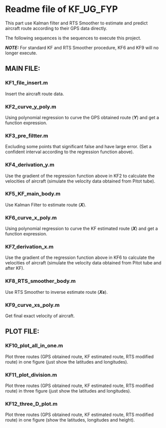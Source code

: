 # Readme file of KF_UG_FYP

This part use Kalman filter and RTS Smoother to estimate and predict aircraft route according to their GPS data directly.

The following sequences is the sequences to execute this project.

***NOTE:*** For standard KF and RTS Smoother procedure, KF6 and KF9 will no longer execute.

## MAIN FILE:

### KF1_file_insert.m

Insert the aircraft route data.

### KF2_curve_y_poly.m

Using polynomial regression to curve the GPS obtained route (***Y***) and get a function expression.

### KF3_pre_filtter.m

Excluding some points that significant false and have large error. (Set a confident interval according to the regression function above).

### KF4_derivation_y.m

Use the gradient of the regression function above in KF2 to calculate the velocities of aircraft (simulate the velocity data obtained from Pitot tube).

### KF5_KF_main_body.m

Use Kalman Filter to estimate route (***X***).

### KF6_curve_x_poly.m

Using polynomial regression to curve the KF estimated route (***X***) and get a function expression.

### KF7_derivation_x.m

Use the gradient of the regression function above in KF6 to calculate the velocities of aircraft (simulate the velocity data obtained from Pitot tube and after KF).

### KF8_RTS_smoother_body.m

Use RTS Smoother to inverse estimate route (***Xs***).

### KF9_curve_xs_poly.m

Get final exact velocity of aircraft.

## PLOT FILE:

### KF10_plot_all_in_one.m

Plot three routes (GPS obtained route, KF estimated route, RTS modified route) in one figure (just show the latitudes and longitudes).

### KF11_plot_division.m

Plot three routes (GPS obtained route, KF estimated route, RTS modified route) in three figure (just show the latitudes and longitudes).

### KF12_three_D_plot.m

Plot three routes (GPS obtained route, KF estimated route, RTS modified route) in one figure (show the latitudes, longitudes and height).

